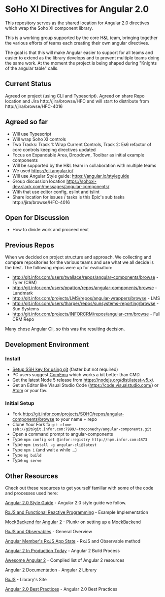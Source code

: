 # SoHo XI Directives for Angular 2.0

This repository serves as the shared location for Angular 2.0 directives which wrap the Soho XI component library.

This is a working group supported by the core H&L team,  bringing together the various efforts of teams each creating their own angular directives.

The goal is that this will make Angular easier to support for all teams and easier to extend as the library develops and to prevent multiple teams doing the same work. At the moment the project is being shaped during "Knights of the angular table" calls.

## Current Status

Agreed on project (using CLI and Typescript). Agreed on share Repo location and Jira http://jira/browse/HFC and will start to distribute from http://jira/browse/HFC-4016

## Agreed so far
* Will use Typescript
* Will wrap Soho XI controls
* Two Tracks: Track 1: Wrap Current Controls, Track 2: Es6 refactor of core controls keeping directives updated
* Focus on Expandable Area, Dropdown, Toolbar as initial example components
* Will be supported by the H&L team in collaboration with multiple teams
* We used https://cli.angular.io/
* Will use Angular Style guide: https://angular.io/styleguide
* Group discussion location https://sohoxi-dev.slack.com/messages/angular-components/
* With that use editor config, eslint and tslint
* Share location for issues / tasks is this Epic's sub tasks http://jira/browse/HFC-4016

## Open for Discussion
* How to divide work and proceed next

## Previous Repos

When we decided on project structure and approach. We collecting and compare repositories for the various teams and use what we all decide is the best. The following repos were up for evaluation:

* http://git.infor.com/users/twallace/repos/angular-components/browse - Tyler (CRM)
* http://git.infor.com/users/ppatton/repos/angular-components/browse - Landmark
* http://git.infor.com/projects/LMS/repos/angular-wrappers/browse - LMS
* http://git.infor.com/users/tharper/repos/sunsystems-reporting/browse - Sun Systems
* http://git.infor.com/projects/INFORCRM/repos/angular-crm/browse - Full CRM Repo

Many chose Angular Cli, so this was the resulting decision.


## Development Environment

### Install
- [Setup SSH key for using git](https://confluence.atlassian.com/bitbucket/set-up-ssh-for-git-728138079.html) (faster but not required)
- PC users suggest [ComEmu](https://conemu.github.io/) which works a bit better than CMD.
- Get the latest Node 5 release from https://nodejs.org/dist/latest-v5.x/.
- Get an Editor like Visual Studio Code (https://code.visualstudio.com/) or [Atom](https://atom.io/) or your fav.

### Initial Setup

- Fork http://git.infor.com/projects/SOHO/repos/angular-components/browse to your name + repo
- Clone Your Fork fx `git clone ssh://git@git.infor.com:7999/~tmcconechy/angular-components.git`
- Open a command prompt to angular-components
- Type `npm config set @infor:registry http://npm.infor.com:4873`
- Type `npm install -g angular-cli@latest`
- Type `npm i` (and wait a while …)
- Type `ng build`
- Type `ng serve`


## Other Resources

Check out these resources to get yourself familiar with some of the code and processes used here:

[Angular 2.0 Style Guide]( https://github.com/johnpapa/angular-styleguide/blob/master/a2/README.md) - Angular 2.0 style guide we follow.

[RxJS and Functional Reactive Programming](http://blog.jhades.org/angular-2-application-architecture-building-applications-using-rxjs-and-functional-reactive-programming-vs-redux/) - Example Implementation

[MockBackend for Angular 2](http://plnkr.co/edit/7LWALD?p=preview) - Plunkr on setting up a MockBackend

[RxJS and Observables](http://blog.jhades.org/functional-reactive-programming-for-angular-2-developers-rxjs-and-observables/) - General Overview

[Angular Member's RxJS App State](http://victorsavkin.com/post/137821436516/managing-state-in-angular-2-applications) - RxJS and Observable method

[Angular 2 In Production Today](http://blog.jhades.org/how-to-run-angular-2-in-production-today/) - Angular 2 Build Process

[Awesome Angular 2](https://www.npmjs.com/package/awesome-angular2) - Compiled list of Angular 2 resources

[Angular 2 Documentation](https://angular.io/docs/ts/latest/) - Angular 2 Library

[RxJS](http://reactivex.io/) - Library's Site

[Angular 2.0 Best Practices]( https://blog.budacode.com/2016/06/27/angular-2-best-practises/?utm_source=hackernews&utm_medium=social&utm_campaign=angular2-best-practises) - Angular 2.0 Best Practices
